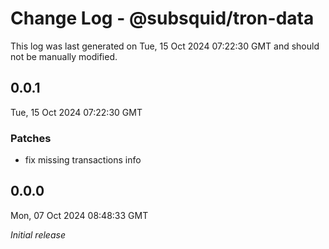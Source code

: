# Change Log - @subsquid/tron-data

This log was last generated on Tue, 15 Oct 2024 07:22:30 GMT and should not be manually modified.

## 0.0.1
Tue, 15 Oct 2024 07:22:30 GMT

### Patches

- fix missing transactions info

## 0.0.0
Mon, 07 Oct 2024 08:48:33 GMT

_Initial release_


